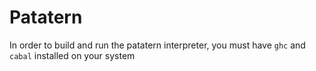 # Patatern

In order to build and run the patatern interpreter,
you must have `ghc` and `cabal` installed on your system
